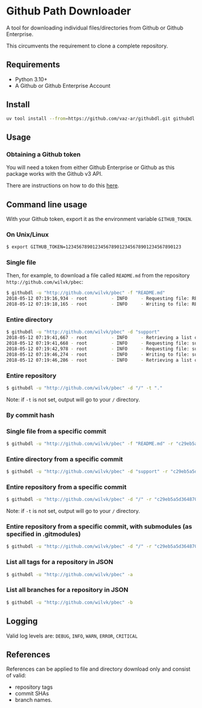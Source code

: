 
# Github Path Downloader

A tool for downloading individual files/directories from Github or Github Enterprise.

This circumvents the requirement to clone a complete repository.

## Requirements

- Python 3.10+
- A Github or Github Enterprise Account

## Install

~~~bash
uv tool install --from=https://github.com/vaz-ar/githubdl.git githubdl
~~~

## Usage

### Obtaining a Github token

You will need a token from either Github Enterprise or Github as this package works with the Github v3 API.

There are instructions on how to do this [here](https://docs.github.com/en/authentication/keeping-your-account-and-data-secure/managing-your-personal-access-tokens).


## Command line usage

With your Github token, export it as the environment variable `GITHUB_TOKEN`.

### On Unix/Linux

~~~bash
$ export GITHUB_TOKEN=1234567890123456789012345678901234567890123
~~~

### Single file

Then, for example, to download a file called `README.md` from the repository `http://github.com/wilvk/pbec`:

~~~bash
$ githubdl -u "http://github.com/wilvk/pbec" -f "README.md"
2018-05-12 07:19:16,934 - root         - INFO     - Requesting file: README.md at url: https://api.github.com/repos/wilvk/pbec/contents/README.md
2018-05-12 07:19:18,165 - root         - INFO     - Writing to file: README.md
~~~

### Entire directory

~~~bash
$ githubdl -u "http://github.com/wilvk/pbec" -d "support"
2018-05-12 07:19:41,667 - root         - INFO     - Retrieving a list of files for directory: support
2018-05-12 07:19:41,668 - root         - INFO     - Requesting file: support at url: https://api.github.com/repos/wilvk/pbec/contents/support
2018-05-12 07:19:42,978 - root         - INFO     - Requesting file: support/Screen Shot 2017-12-10 at 9.27.56 pm.png at url: https://api.github.com/repos/wilvk/pbec/contents/support/Screen Shot 2017-12-10 at 9.27.56 pm.png
2018-05-12 07:19:46,274 - root         - INFO     - Writing to file: support/Screen Shot 2017-12-10 at 9.27.56 pm.png
2018-05-12 07:19:46,286 - root         - INFO     - Retrieving a list of files for directory: support/docker
~~~

### Entire repository

~~~bash
$ githubdl -u "http://github.com/wilvk/pbec" -d "/" -t "."
~~~

Note: if `-t` is not set, output will go to your `/` directory.

### By commit hash

### Single file from a specific commit

~~~bash
$ githubdl -u "http://github.com/wilvk/pbec" -f "README.md" -r "c29eb5a5d364870a55c0c22f203f8c4e2ce1c638"
~~~

### Entire directory from a specific commit

~~~bash
$ githubdl -u "http://github.com/wilvk/pbec" -d "support" -r "c29eb5a5d364870a55c0c22f203f8c4e2ce1c638"
~~~

### Entire repository from a specific commit

~~~bash
$ githubdl -u "http://github.com/wilvk/pbec" -d "/" -r "c29eb5a5d364870a55c0c22f203f8c4e2ce1c638" -t "."
~~~

Note: if `-t` is not set, output will go to your `/` directory.

### Entire repository from a specific commit, with submodules (as specified in .gitmodules)

~~~bash
$ githubdl -u "http://github.com/wilvk/pbec" -d "/" -r "c29eb5a5d364870a55c0c22f203f8c4e2ce1c638" -t "." -s
~~~

### List all tags for a repository in JSON

~~~bash
$ githubdl -u "http://github.com/wilvk/pbec" -a
~~~

### List all branches for a repository in JSON

~~~bash
$ githubdl -u "http://github.com/wilvk/pbec" -b
~~~


## Logging

Valid log levels are: `DEBUG`, `INFO`, `WARN`, `ERROR`, `CRITICAL`

## References

References can be applied to file and directory download only and consist of valid:

  - repository tags
  - commit SHAs
  - branch names.
